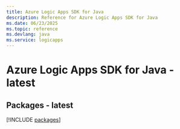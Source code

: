 ```yaml
---
title: Azure Logic Apps SDK for Java
description: Reference for Azure Logic Apps SDK for Java
ms.date: 06/23/2025
ms.topic: reference
ms.devlang: java
ms.service: logicapps
---
```

# Azure Logic Apps SDK for Java - latest
## Packages - latest
[!INCLUDE [packages](logic-apps-index.md)]